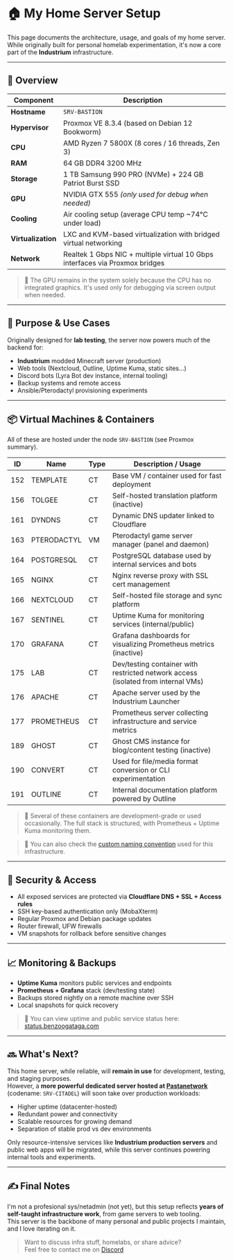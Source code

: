 # 🏠 My Home Server Setup

This page documents the architecture, usage, and goals of my home server. While originally built for personal homelab experimentation, it's now a core part of the **Industrium** infrastructure.

---

## 🧩 Overview

| Component           | Description                                                                          |
|---------------------|--------------------------------------------------------------------------------------|
| **Hostname**        | `SRV-BASTION`                                                                        |
| **Hypervisor**      | Proxmox VE 8.3.4 (based on Debian 12 Bookworm)                                       |
| **CPU**             | AMD Ryzen 7 5800X (8 cores / 16 threads, Zen 3)                                      |
| **RAM**             | 64 GB DDR4 3200 MHz                                                                  |
| **Storage**         | 1 TB Samsung 990 PRO (NVMe) + 224 GB Patriot Burst SSD                               |
| **GPU**             | NVIDIA GTX 555 *(only used for debug when needed)*                                   |
| **Cooling**         | Air cooling setup (average CPU temp ~74°C under load)                         |
| **Virtualization**  | LXC and KVM-based virtualization with bridged virtual networking                     |
| **Network**         | Realtek 1 Gbps NIC + multiple virtual 10 Gbps interfaces via Proxmox bridges         |

> 🔧 The GPU remains in the system solely because the CPU has no integrated graphics. It's used only for debugging via screen output when needed.

---

## 🧠 Purpose & Use Cases

Originally designed for **lab testing**, the server now powers much of the backend for:

- **Industrium** modded Minecraft server (production)
- Web tools (Nextcloud, Outline, Uptime Kuma, static sites...)
- Discord bots (Lyra Bot dev instance, internal tooling)
- Backup systems and remote access
- Ansible/Pterodactyl provisioning experiments

---

## 📦 Virtual Machines & Containers

All of these are hosted under the node `SRV-BASTION` (see Proxmox summary).

| ID  | Name           | Type | Description / Usage                                                                 |
|-----|----------------|------|-------------------------------------------------------------------------------------|
| 152 | TEMPLATE       | CT   | Base VM / container used for fast deployment                                        |
| 156 | TOLGEE         | CT   | Self-hosted translation platform (inactive)                                         |
| 161 | DYNDNS         | CT   | Dynamic DNS updater linked to Cloudflare                                            |
| 163 | PTERODACTYL    | VM   | Pterodactyl game server manager (panel and daemon)                                  |
| 164 | POSTGRESQL     | CT   | PostgreSQL database used by internal services and bots                              |
| 165 | NGINX          | CT   | Nginx reverse proxy with SSL cert management                                        |
| 166 | NEXTCLOUD      | CT   | Self-hosted file storage and sync platform                                          |
| 167 | SENTINEL       | CT   | Uptime Kuma for monitoring services (internal/public)                               |
| 170 | GRAFANA        | CT   | Grafana dashboards for visualizing Prometheus metrics (inactive)                    |
| 175 | LAB            | CT   | Dev/testing container with restricted network access (isolated from internal VMs)   |
| 176 | APACHE         | CT   | Apache server used by the Industrium Launcher                                       |
| 177 | PROMETHEUS     | CT   | Prometheus server collecting infrastructure and service metrics                     |
| 189 | GHOST          | CT   | Ghost CMS instance for blog/content testing (inactive)                              |
| 190 | CONVERT        | CT   | Used for file/media format conversion or CLI experimentation                        |
| 191 | OUTLINE        | CT   | Internal documentation platform powered by Outline                                  |

> 🧠 Several of these containers are development-grade or used occasionally. The full stack is structured, with Prometheus + Uptime Kuma monitoring them.

> 📄 You can also check the [custom naming convention](./naming-convention.md) used for this infrastructure.

---

## 🔐 Security & Access

- All exposed services are protected via **Cloudflare DNS + SSL + Access rules**
- SSH key-based authentication only (MobaXterm)
- Regular Proxmox and Debian package updates
- Router firewall, UFW firewalls
- VM snapshots for rollback before sensitive changes

---

## 📈 Monitoring & Backups

- **Uptime Kuma** monitors public services and endpoints
- **Prometheus + Grafana** stack (dev/testing state)
- Backups stored nightly on a remote machine over SSH
- Local snapshots for quick recovery

> 🔗 You can view uptime and public service status here: [status.benzoogataga.com](https://status.benzoogataga.com)

---

## 🔜 What's Next?

This home server, while reliable, will **remain in use** for development, testing, and staging purposes.  
However, a **more powerful dedicated server hosted at [Pastanetwork](https://pastanetwork.com)** (codename: `SRV-CITADEL`) will soon take over production workloads:

- Higher uptime (datacenter-hosted)
- Redundant power and connectivity
- Scalable resources for growing demand
- Separation of stable prod vs dev environments

Only resource-intensive services like **Industrium production servers** and public web apps will be migrated, while this server continues powering internal tools and experiments.

---

## ✍️ Final Notes

I'm not a profesional sys/netadmin (not yet), but this setup reflects **years of self-taught infrastructure work**, from game servers to web tooling.  
This server is the backbone of many personal and public projects I maintain, and I love iterating on it.

> Want to discuss infra stuff, homelabs, or share advice?  
> Feel free to contact me on [Discord](https://guns.lol/benzoogataga)
